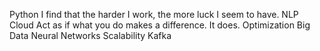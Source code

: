 Python I find that the harder I work, the more luck I seem to have. NLP Cloud Act as if what you do makes a difference. It does. Optimization Big Data Neural Networks Scalability Kafka
